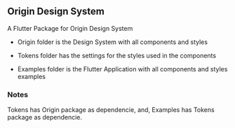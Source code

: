 ## Origin Design System

A Flutter Package for Origin Design System

- Origin folder is the Design System with all components and styles

- Tokens folder has the settings for the styles used in the components

- Examples folder is the Flutter Application with all components and styles examples


### Notes

Tokens has Origin package as dependencie, and, Examples has Tokens package as dependencie.